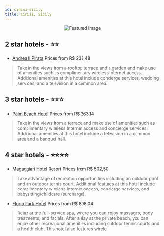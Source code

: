 ```yaml
---
id: cinisi-sicily
title: Cinisi, Sicily
---
```


<center><img src="https://i.travelapi.com/hotels/2000000/1640000/1635600/1635516/12358bca_z.jpg" alt="Featured Image" /></center>


##  2 star hotels - ⭐️⭐️

-    [Andrea Il Pirata](https://us.hurb.com/hotels/cinisi/andrea-il-pirata-JNP-JP562137?cmp=18055) Prices from R$ 238,48
   > Take in the views from a rooftop terrace and a garden and make use of amenities such as complimentary wireless Internet access. Additional amenities at this hotel include concierge services, wedding services, and a television in a common area.

##  3 star hotels - ⭐️⭐️⭐️

-    [Palm Beach Hotel](https://us.hurb.com/hotels/cinisi/palm-beach-hotel-JNP-JP975762?cmp=18055) Prices from R$ 263,14
   > Take in the views from a terrace and make use of amenities such as complimentary wireless Internet access and concierge services. Additional amenities at this hotel include a television in a common area and a banquet hall.

##  4 star hotels - ⭐️⭐️⭐️⭐️

-    [Magaggiari Hotel Resort](https://us.hurb.com/hotels/cinisi/magaggiari-hotel-resort-JNP-JP080707?cmp=18055) Prices from R$ 502,50
   > Take advantage of recreation opportunities including an outdoor pool and an outdoor tennis court. Additional features at this hotel include complimentary wireless Internet access, concierge services, and babysitting/childcare (surcharge).
-    [Florio Park Hotel](https://us.hurb.com/hotels/cinisi/florio-park-hotel-JNP-JP781058?cmp=18055) Prices from R$ 808,04
   > Relax at the full-service spa, where you can enjoy massages, body treatments, and facials. After a day at the private beach, you can enjoy other recreational amenities including outdoor tennis courts and a health club. This hotel also features wirele
